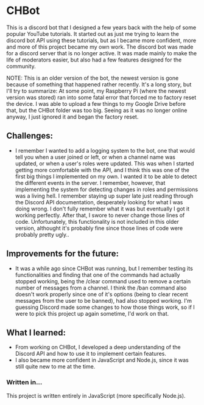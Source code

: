 # CHBot
This is a discord bot that I designed a few years back with the help of some popular YouTube tutorials. It started out as just me trying to learn the discord bot API using these tutorials, but as I became more confident, more and more of this project became my own work.
The discord bot was made for a discord server that is no longer active. It was made mainly to make the life of moderators easier, but also had a few features designed for the community. 

NOTE: This is an older version of the bot, the newest version is gone because of something that happened rather recently. It's a long story, but I'll try to summarize:
At some point, my Raspberry Pi (where the newest version was stored) ran into some fatal error that forced me to factory reset the device. I was able to upload a few things to my Google Drive before that, but the CHBot folder was too big. Seeing as it was no longer online anyway, I just ignored it and began the factory reset.

## Challenges:
- I remember I wanted to add a logging system to the bot, one that would tell you when a user joined or left, or when a channel name was updated, or when a user's roles were updated. This was when I started getting more comfortable with the API, and I think this was one of the first big things I implemented on my own. I wanted it to be able to detect the different events in the server. I remember, however, that implementing the system for detecting changes in roles and permissions was a living hell. I remember staying up super late just reading through the Discord API documentation, desperately looking for what I was doing wrong. I don't fully remember what it was but eventually I got it working perfectly. After that, I swore to never change those lines of code. Unfortunately, this functionality is not included in this older version, althought it's probably fine since those lines of code were probably pretty ugly.. 

## Improvements for the future:
- It was a while ago since CHBot was running, but I remember testing its functionalities and finding that one of the commands had actually stopped working, being the /clear command used to remove a certain number of messages from a channel. I think the /ban command also doesn't work properly since one of it's options (being to clear recent messages from the user to be banned), had also stopped working. I'm guessing Discord made some changes to how those things work, so if I were to pick this project up again sometime, I'd work on that.

## What I learned:
- From working on CHBot, I developed a deep understanding of the Discord API and how to use it to implement certain features.
- I also became more confident in JavaScript and Node.js, since it was still quite new to me at the time.

### Written in...
This project is written entirely in JavaScript (more specifically Node.js).
